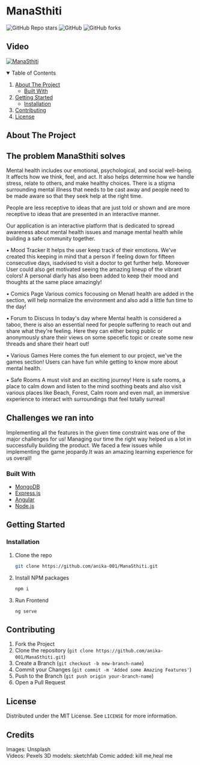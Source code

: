 

# ManaSthiti

![GitHub Repo stars](https://img.shields.io/github/stars/anika-001/ManaSthiti?style=for-the-badge)
![GitHub](https://img.shields.io/github/license/anika-001/ManaSthiti?color=%23ffff00&style=for-the-badge)
![GitHub forks](https://img.shields.io/github/forks/anika-001/ManaSthiti?color=%23ff69b4&style=for-the-badge)


## Video
[![ManaSthiti](https://img.youtube.com/vi/K5zmvfNhD9Q/0.jpg)](http://www.youtube.com/watch?v=K5zmvfNhD9Q)


<!-- TABLE OF CONTENTS -->
<details open="open">
  <summary>Table of Contents</summary>
  <ol>
    <li>
      <a href="#about-the-project">About The Project</a>
      <ul>
        <li><a href="#built-with">Built With</a></li>
      </ul>
    </li>
    <li>
      <a href="#getting-started">Getting Started</a>
      <ul>
        <li><a href="#installation">Installation</a></li>
      </ul>
    </li>
    <li><a href="#contributing">Contributing</a></li>
    <li><a href="#license">License</a></li>
  </ol>
</details>

<!-- ABOUT THE PROJECT -->
## About The Project


## The problem ManaSthiti solves
Mental health includes our emotional, psychological, and social well-being. It affects how we think, feel, and act. It also helps determine how we handle stress, relate to others, and make healthy choices.
There is a stigma surrounding mental illness that needs to be cast away and people need to be made aware so that they seek help at the right time.

People are less receptive to ideas that are just told or shown and are more receptive to ideas that are presented in an interactive manner.

Our application is an interactive platform that is dedicated to spread awareness about mental health issues and manage mental health while building a safe community together.

• Mood Tracker
It helps the user keep track of their emotions. We've created this keeping in mind that a person if feeling down for fifteen consecutive days, isadvised to visit a doctor to get further help. Moreover User could also get motivated seeing the amazing lineup of the vibrant colors! A personal diarly has also been added to keep their mood and thoughts at the same place amazingly!

• Comics Page
Various comics focousing on Menatl health are added in the section, will help normalize the environment and also add a little fun time to the day!

• Forum to Discuss
In today's day where Mental health is considered a taboo, there is also an essential need for people suffering to reach out and share what they're feeling. Here they can either being public or anonymously share their views on some specefic topic or create some new threads and share their heart out!

• Various Games
Here comes the fun element to our project, we've the games section! Users can have fun while getting to know more about mental health.

• Safe Rooms
A must visit and an exciting journey! Here is safe rooms, a place to calm down and listen to the mind soothing beats and also visit various places like Beach, Forest, Calm room and even mall, an immersive experience to interact with surroundings that feel totally surreal!

## Challenges we ran into
Implementing all the features in the given time constraint was one of the major challenges for us! Managing our time the right way helped us a lot in successfully building the product. We faced a few issues while implementing the game jeopardy.It was an amazing learning experience for us overall!

### Built With

* [MongoDB](https://www.mongodb.com/cloud/atlas/lp/try2-in?utm_source=google&utm_campaign=gs_apac_india_search_core_brand_atlas_desktop&utm_term=mongodb&utm_medium=cpc_paid_search&utm_ad=e&utm_ad_campaign_id=12212624347&gclid=Cj0KCQjwse-DBhC7ARIsAI8YcWJdrpDGwUuJfqeQfiaMAsLLV8SbNuTAjjZSK61kcUZpO8DT9yjoEeYaAqS4EALw_wcB)
* [Express.js](https://expressjs.com/)
* [Angular](https://angular.io/)
* [Node.js](https://nodejs.org/en/)


<!-- GETTING STARTED -->
## Getting Started

### Installation

1. Clone the repo
   ```sh
   git clone https://github.com/anika-001/ManaSthiti.git
   ```
2. Install NPM packages
   ```sh
   npm i
   ```
3. Run Frontend
   ```
   ng serve
   ```

   
<!-- CONTRIBUTING -->
## Contributing

1. Fork the Project
2. Clone the repository (`git clone https://github.com/anika-001/ManaSthiti.git`)
3. Create a Branch (`git checkout -b new-branch-name`)
4. Commit your Changes (`git commit -m 'Added some Amazing Features'`)
5. Push to the Branch (`git push origin your-branch-name`)
6. Open a Pull Request

<!-- LICENSE -->
## License

Distributed under the MIT License. See `LICENSE` for more information.

## Credits
Images:  Unsplash<br>
Videos:  Pexels
3D models: sketchfab
Comic added: kill me,heal me
